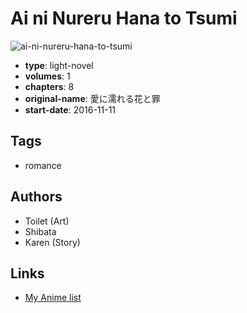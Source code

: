 # Ai ni Nureru Hana to Tsumi

![ai-ni-nureru-hana-to-tsumi](https://cdn.myanimelist.net/images/manga/3/200718.jpg)

-   **type**: light-novel
-   **volumes**: 1
-   **chapters**: 8
-   **original-name**: 愛に濡れる花と罪
-   **start-date**: 2016-11-11

## Tags

-   romance

## Authors

-   Toilet (Art)
-   Shibata
-   Karen (Story)

## Links

-   [My Anime list](https://myanimelist.net/manga/109629/Ai_ni_Nureru_Hana_to_Tsumi)
